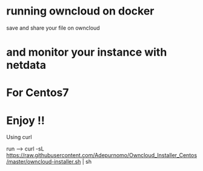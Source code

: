 # running owncloud on docker 
  save and share your file on owncloud 
# and monitor your instance with netdata
# For Centos7
# Enjoy !!
Using curl

run --> curl -sL https://raw.githubusercontent.com/Adepurnomo/Owncloud_Installer_Centos/master/owncloud-installer.sh | sh

